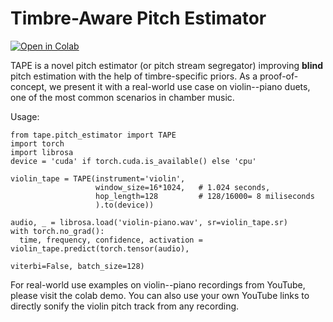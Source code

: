 # Timbre-Aware Pitch Estimator
<a href="https://githubtocolab.com/MTG/tape/blob/main/colab_demo.ipynb" target="_parent"><img src="https://colab.research.google.com/assets/colab-badge.svg" alt="Open in Colab"/></a>


TAPE is a novel pitch estimator (or pitch stream segregator) improving **blind** pitch estimation with the help of timbre-specific priors. As a proof-of-concept, we present it with a real-world use case on violin--piano duets, one of the most common scenarios in chamber music. 

Usage:
```
from tape.pitch_estimator import TAPE
import torch
import librosa
device = 'cuda' if torch.cuda.is_available() else 'cpu'

violin_tape = TAPE(instrument='violin', 
                   window_size=16*1024,   # 1.024 seconds,
                   hop_length=128         # 128/16000= 8 miliseconds
                   ).to(device))

audio, _ = librosa.load('violin-piano.wav', sr=violin_tape.sr)
with torch.no_grad():
  time, frequency, confidence, activation = violin_tape.predict(torch.tensor(audio), 
                                                                viterbi=False, batch_size=128)
```

For real-world use examples on violin--piano recordings from YouTube, please visit the colab demo. You can also use your own YouTube links to directly sonify the violin pitch track from any recording.
